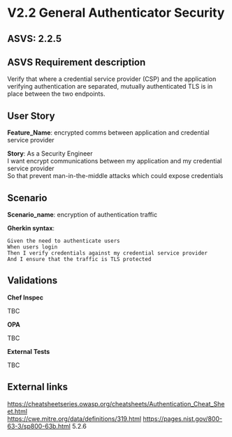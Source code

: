 # V2.2 General Authenticator Security

## ASVS: 2.2.5

## ASVS Requirement description

Verify that where a credential service provider (CSP) and the
application verifying authentication are separated, mutually
authenticated TLS is in place between the two endpoints.

## User Story

**Feature_Name**: encrypted comms between application and credential service provider

**Story**:
As a Security Engineer\
I want encrypt communications between my application and my
credential service provider\
So that prevent man-in-the-middle attacks which could expose
credentials

## Scenario

**Scenario_name**: encryption of authentication traffic

**Gherkin syntax**:

```gherkin
Given the need to authenticate users
When users login
Then I verify credentials against my credential service provider
And I ensure that the traffic is TLS protected
```


## Validations

**Chef Inspec**

TBC

**OPA**

TBC

**External Tests**

TBC

## External links

<https://cheatsheetseries.owasp.org/cheatsheets/Authentication_Cheat_Sheet.html> \
<https://cwe.mitre.org/data/definitions/319.html>
<https://pages.nist.gov/800-63-3/sp800-63b.html> 5.2.6

